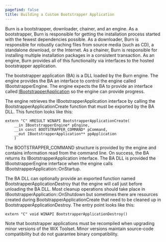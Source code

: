 ```yaml
---
pagefind: false
title: Building a Custom Bootstrapper Application
---
```


Burn is a bootstrapper, downloader, chainer, and an engine. As a bootstrapper, Burn is responsible for getting the installation process started with the fewest dependencies possible. As a downloader, Burn is responsible for robustly caching files from source media (such as CD), a standalone download, or the Internet. As a chainer, Burn is responsible for installing multiple installation packages in a consistent transaction. As an engine, Burn provides all of this functionality via interfaces to the hosted bootstrapper application.

The bootstrapper application (BA) is a DLL loaded by the Burn engine. The engine provides the BA an interface to control the engine called IBootstrapperEngine. The engine expects the BA to provide an interface called [IBootstrapperApplication](bootstrapper_application_interface/) so the engine can provide progress.

The engine retrieves the IBootstrapperApplication interface by calling the BootstrapperApplicationCreate function that must be exported by the BA DLL. This function looks like this:

    extern "C" HRESULT WINAPI BootstrapperApplicationCreate(
        __in IBootstrapperEngine* pEngine,
        __in const BOOTSTRAPPER_COMMAND* pCommand,
        __out IBootstrapperApplication** ppApplication
        )

The BOOTSTRAPPER_COMMAND structure is provided by the engine and contains information read from the command line. On success, the BA returns its IBootstrapperApplication interface. The BA DLL is provided the IBootstrapperEngine interface when the engine calls IBootstrapperApplication::OnStartup.

The BA DLL can optionally provide an exported function named BootstrapperApplicationDestroy that the engine will call just before unloading the BA DLL. Most cleanup operations should take place in IBootstrapperApplication::OnShutdown but sometimes there are resources created during BootstrapperApplicationCreate that need to be cleaned up in BootstrapperApplicationDestroy. The entry point looks like this:

    extern "C" void WINAPI BootstrapperApplicationDestroy()

Note that bootstrapper applications must be recompiled when upgrading minor versions of the WiX Toolset. Minor versions maintain source-code compatibility but do not guarantee binary compatibility.
